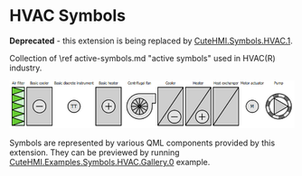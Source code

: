 # HVAC Symbols

**Deprecated** - this extension is being replaced by [CuteHMI.Symbols.HVAC.1](../Symbols/HVAC.1/).

Collection of \ref active-symbols.md "active symbols" used in HVAC(R) industry.

![Symbols preview](doc/gallery.png)

Symbols are represented by various QML components provided by this extension. They can be previewed by running
[CuteHMI.Examples.Symbols.HVAC.Gallery.0](../../Examples/Symbols/HVAC/Gallery.0/) example.
